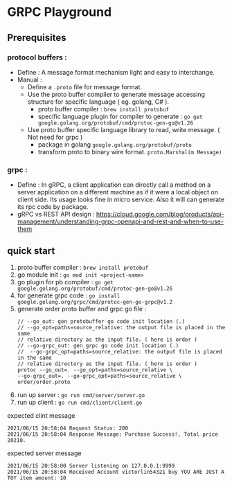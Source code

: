 # GRPC Playground

## Prerequisites
### protocol buffers :
  - Define : A message format mechanism light and easy to interchange.
  - Manual :  
    - Define a `.proto` file for message format.
    - Use the proto buffer compiler to generate message accessing structure for specific language ( eg. golang, C# ).
      - proto buffer compiler : `brew install protobuf`
      - specific language plugin for compiler to generate : `go get google.golang.org/protobuf/cmd/protoc-gen-go@v1.26`
    - Use proto buffer specific language library to read, write message. ( Not need for grpc )
      - package in golang `google.golang.org/protobuf/proto`
      - transform proto to binary wire format. `proto.Marshal(m Message)`
### grpc :
  - Define : In gRPC, a client application can directly call a method on a server application on a different machine as if it were a local object on client side. Its usage looks fine in micro service. Also it will can generate its rpc code by package.
  - gRPC vs REST API design : https://cloud.google.com/blog/products/api-management/understanding-grpc-openapi-and-rest-and-when-to-use-them  

## quick start
1. proto buffer compiler : `brew install protobuf`
2. go module init : `go mod init <project-name>`
3. go plugin for pb compiler : `go get google.golang.org/protobuf/cmd/protoc-gen-go@v1.26`
4. for generate grpc code : `go install google.golang.org/grpc/cmd/protoc-gen-go-grpc@v1.2`
5. generate order proto buffer and grpc go file :
   ```
   // --go_out: gen protobuffer go code init location (.)
   // --go_opt=paths=source_relative: the output file is placed in the same 
   // relative directory as the input file. ( here is order )
   // --go-grpc_out: gen grpc go code init location (.)
   //  --go-grpc_opt=paths=source_relative: the output file is placed in the same 
   // relative directory as the input file. ( here is order )
   protoc --go_out=. --go_opt=paths=source_relative \
   --go-grpc_out=. --go-grpc_opt=paths=source_relative \
   order/order.proto
   ```
6. run up server : `go run cmd/server/server.go`
7. run up client : `go run cmd/client/client.go`

expected clint message 
```
2021/06/15 20:58:04 Request Status: 200
2021/06/15 20:58:04 Response Message: Purchase Success!, Total price 20210.
```

expected server message
```
2021/06/15 20:58:00 Server listening on 127.0.0.1:9999
2021/06/15 20:58:04 Received Account victorlin54321 buy YOU ARE JUST A TOY item amount: 10
```
